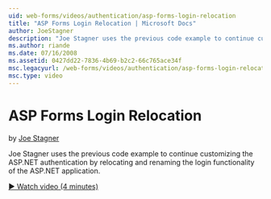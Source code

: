 ```yaml
---
uid: web-forms/videos/authentication/asp-forms-login-relocation
title: "ASP Forms Login Relocation | Microsoft Docs"
author: JoeStagner
description: "Joe Stagner uses the previous code example to continue customizing the ASP.NET authentication by relocating and renaming the login functionality of the ASP.N..."
ms.author: riande
ms.date: 07/16/2008
ms.assetid: 0427dd22-7836-4b69-b2c2-66c765ace34f
msc.legacyurl: /web-forms/videos/authentication/asp-forms-login-relocation
msc.type: video
---
```

# ASP Forms Login Relocation

by [Joe Stagner](https://github.com/JoeStagner)

Joe Stagner uses the previous code example to continue customizing the ASP.NET authentication by relocating and renaming the login functionality of the ASP.NET application.

[&#9654; Watch video (4 minutes)](https://channel9.msdn.com/Blogs/ASP-NET-Site-Videos/asp-forms-login-relocation)
